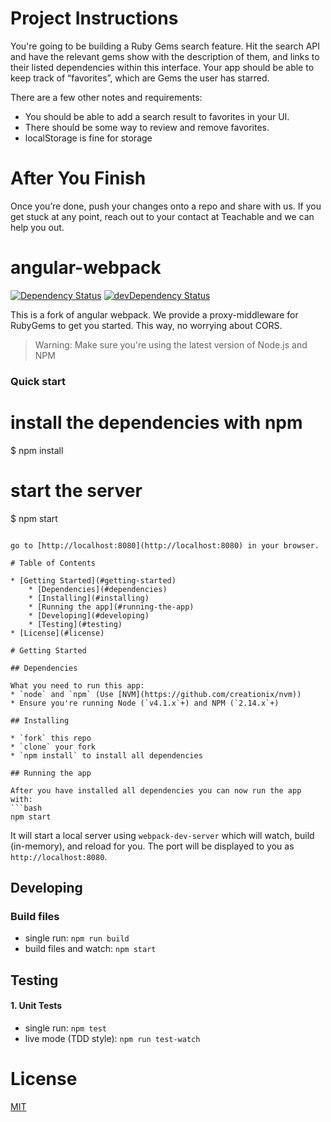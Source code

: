 # Project Instructions

You're going to be building a Ruby Gems search feature. Hit the search API and have the relevant gems show with the description of them, and links to their listed dependencies within this interface. Your app should be able to keep track of “favorites”, which are Gems the user has starred.

There are a few other notes and requirements:

* You should be able to add a search result to favorites in your UI.
* There should be some way to review and remove favorites.
* localStorage is fine for storage
 
# After You Finish
 
Once you’re done, push your changes onto a repo and share with us. If you get stuck at any point, reach out to your contact at Teachable and we can help you out.

# angular-webpack

[![Dependency Status](https://david-dm.org/preboot/angular-webpack/status.svg)](https://david-dm.org/preboot/angular-webpack#info=dependencies) [![devDependency Status](https://david-dm.org/preboot/angular-webpack/dev-status.svg)](https://david-dm.org/preboot/angular-webpack#info=devDependencies)

This is a fork of angular webpack. We provide a proxy-middleware for RubyGems to get you started. This way, no worrying about CORS.

>Warning: Make sure you're using the latest version of Node.js and NPM

### Quick start

# install the dependencies with npm
$ npm install

# start the server
$ npm start
```

go to [http://localhost:8080](http://localhost:8080) in your browser.

# Table of Contents

* [Getting Started](#getting-started)
    * [Dependencies](#dependencies)
    * [Installing](#installing)
    * [Running the app](#running-the-app)
    * [Developing](#developing)
    * [Testing](#testing)
* [License](#license)

# Getting Started

## Dependencies

What you need to run this app:
* `node` and `npm` (Use [NVM](https://github.com/creationix/nvm))
* Ensure you're running Node (`v4.1.x`+) and NPM (`2.14.x`+)

## Installing

* `fork` this repo
* `clone` your fork
* `npm install` to install all dependencies

## Running the app

After you have installed all dependencies you can now run the app with:
```bash
npm start
```

It will start a local server using `webpack-dev-server` which will watch, build (in-memory), and reload for you. The port will be displayed to you as `http://localhost:8080`.

## Developing

### Build files

* single run: `npm run build`
* build files and watch: `npm start`

## Testing

#### 1. Unit Tests

* single run: `npm test`
* live mode (TDD style): `npm run test-watch`

# License

[MIT](/LICENSE)
